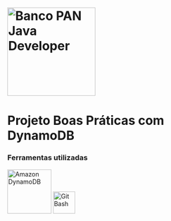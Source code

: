 # <img src="https://user-images.githubusercontent.com/78277885/235327726-d51a506a-4bf4-4794-b46f-01702aac0f6d.png" alt="Banco PAN Java Developer" width="200" height="200">

# Projeto Boas Práticas com DynamoDB


### Ferramentas utilizadas

<img src="https://www.educative.io/api/page/5089276808134656/image/download/6007742343938048" alt="Amazon DynamoDB" width="100" height="100">


 <img src="https://th.bing.com/th/id/OIP.5kjrKcjVI35bfepw-j9N5QAAAA?pid=ImgDet&rs=1" alt="Git Bash" width="50" height="50">

